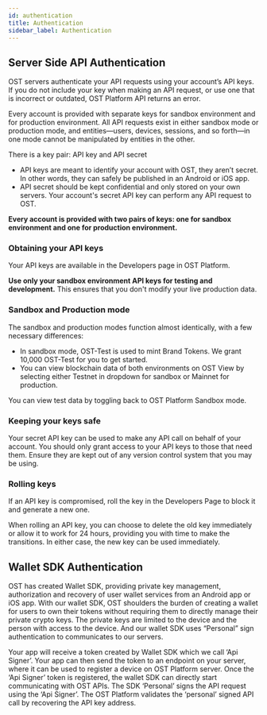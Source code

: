 ```yaml
---
id: authentication
title: Authentication
sidebar_label: Authentication
---
```


## Server Side API Authentication
OST servers authenticate your API requests using your account’s API keys. If you do not include your key when making an API request, or use one that is incorrect or outdated, OST Platform API returns an error.

Every account is provided with separate keys for sandbox environment and for production environment. All API requests exist in either sandbox mode or production mode, and entities—users, devices, sessions, and so forth—in one mode cannot be manipulated by entities in the other.

There is a key pair: API key and API secret

* API keys are meant to identify your account with OST, they aren’t secret. In other words, they can safely be published in an Android or iOS app. 
* API secret should be kept confidential and only stored on your own servers. Your account's secret API key can perform any API request to OST.

**Every account is provided with two pairs of keys: one for sandbox environment and one for production environment.**

### Obtaining your API keys

Your API keys are available in the Developers page in OST Platform. 

**Use only your sandbox environment API keys for testing and development.** This ensures that you don't modify your live production data.

### Sandbox and Production mode
The sandbox and production modes function almost identically, with a few necessary differences:

* In sandbox mode, OST-Test is used to mint Brand Tokens. We grant 10,000 OST-Test for you to get started.
* You can view blockchain data of both environments on OST View by selecting either Testnet in dropdown for sandbox or Mainnet for production.

You can view test data by toggling back to OST Platform Sandbox mode.

### Keeping your keys safe

Your secret API key can be used to make any API call on behalf of your account. You should only grant access to your API keys to those that need them. Ensure they are kept out of any version control system that you may be using.

### Rolling keys

If an API key is compromised, roll the key in the Developers Page to block it and generate a new one.

When rolling an API key, you can choose to delete the old key immediately or allow it to work for 24 hours, providing you with time to make the transitions. In either case, the new key can be used immediately.


## Wallet SDK Authentication
OST has created Wallet SDK, providing private key management, authorization and recovery of user wallet services from an Android app or iOS app. With our wallet SDK, OST shoulders the burden of creating a wallet for users to own their tokens without requiring them to directly manage their private crypto keys. The private keys are limited to the device and the person with access to the device. And our wallet SDK uses “Personal” sign authentication to communicates to our servers.

Your app will receive a token created by Wallet SDK which we call ‘Api Signer’. Your app can then send the token to an endpoint on your server, where it can be used to register a device on OST Platform server. Once the ‘Api Signer’ token is registered, the wallet SDK can directly start communicating with OST APIs. The SDK ‘Personal’ signs the API request using the ‘Api Signer’. The OST Platform validates the ‘personal’ signed API call by recovering the API key address.
